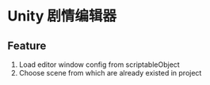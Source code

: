# Unity 剧情编辑器

## Feature

1. Load editor window config from scriptableObject
2. Choose scene from which are already existed in project